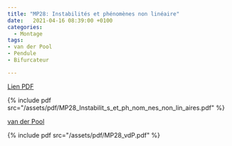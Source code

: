 ```yaml
---
title: "MP28: Instabilités et phénomènes non linéaire"
date:   2021-04-16 08:39:00 +0100
categories:
  - Montage
tags:
- van der Pool
- Pendule
- Bifurcateur

---
```

[Lien PDF](/assets/pdf/MP28_Instabilit_s_et_ph_nom_nes_non_lin_aires.pdf)

{% include pdf src="/assets/pdf/MP28_Instabilit_s_et_ph_nom_nes_non_lin_aires.pdf" %}


[van der Pool](/assets/pdf/MP28_vdP.pdf)

{% include pdf src="/assets/pdf/MP28_vdP.pdf" %}

